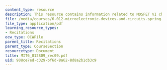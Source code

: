 ```yaml
---
content_type: resource
description: This resource contains information related to MOSFET VI characteristics.
file: /media/courses/6-012-microelectronic-devices-and-circuits-spring-2009/908ce7edc329bf6d8a628d8a2b1cb3c9_MIT6_012S09_rec09.pdf
file_type: application/pdf
learning_resource_types:
- Recitations
ocw_type: OCWFile
parent_title: Recitations
parent_type: CourseSection
resourcetype: Document
title: MIT6_012S09_rec09.pdf
uid: 908ce7ed-c329-bf6d-8a62-8d8a2b1cb3c9
---
```

